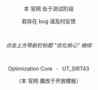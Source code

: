 <p align="center">本 官网 处于测试阶段</p>
<p align="center">若存在 bug 请及时反馈</p>

⠀  

*<p align="center">点击上方导航栏标题 "优化核心" 继续</p>*  

⠀  

<p align="center">Optimization Core⠀-⠀UT_SIRT43</p>

<p align="center">（本 官网 魔改于开放模板）</p>